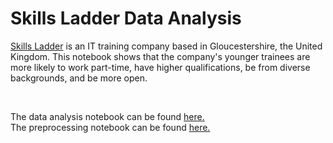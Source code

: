 # Skills Ladder Data Analysis 

[Skills Ladder](http://skillsladder.co.uk/) is an IT training company based in Gloucestershire, the United Kingdom. This notebook shows that the company's younger trainees are more likely to work part-time, have higher qualifications, be from diverse backgrounds, and be more open.

<br/>

The data analysis notebook can be found [here.](Demographic_inisghts.ipynb)  
The preprocessing notebook can be found [here.](Process_data.ipynb) 
